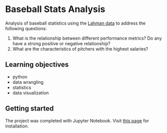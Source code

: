 # Baseball Stats Analysis
Analysis of baseball statistics using the [Lahman data](http://www.seanlahman.com/baseball-archive/statistics/) to address the following questions:
1. What is the relationship between different performance metrics? Do any have a strong positive or negative relationship?
2. What are the characteristics of pitchers with the highest salaries?

## Learning objectives

* python
* data wrangling
* statistics
* data visualization

## Getting started

The project was completed with Jupyter Notebook. Visit [this page](http://jupyter.readthedocs.io/en/latest/install.html) for installation.

